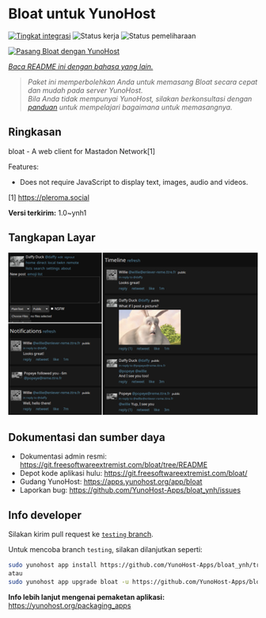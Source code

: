 <!--
N.B.: README ini dibuat secara otomatis oleh <https://github.com/YunoHost/apps/tree/master/tools/readme_generator>
Ini TIDAK boleh diedit dengan tangan.
-->

# Bloat untuk YunoHost

[![Tingkat integrasi](https://apps.yunohost.org/badge/integration/bloat)](https://ci-apps.yunohost.org/ci/apps/bloat/)
![Status kerja](https://apps.yunohost.org/badge/state/bloat)
![Status pemeliharaan](https://apps.yunohost.org/badge/maintained/bloat)

[![Pasang Bloat dengan YunoHost](https://install-app.yunohost.org/install-with-yunohost.svg)](https://install-app.yunohost.org/?app=bloat)

*[Baca README ini dengan bahasa yang lain.](./ALL_README.md)*

> *Paket ini memperbolehkan Anda untuk memasang Bloat secara cepat dan mudah pada server YunoHost.*  
> *Bila Anda tidak mempunyai YunoHost, silakan berkonsultasi dengan [panduan](https://yunohost.org/install) untuk mempelajari bagaimana untuk memasangnya.*

## Ringkasan

bloat - A web client for Mastadon Network[1]

Features:

- Does not require JavaScript to display text, images, audio and videos.

[1] https://pleroma.social


**Versi terkirim:** 1.0~ynh1

## Tangkapan Layar

![Tangkapan Layar pada Bloat](./doc/screenshots/example.png)

## Dokumentasi dan sumber daya

- Dokumentasi admin resmi: <https://git.freesoftwareextremist.com/bloat/tree/README>
- Depot kode aplikasi hulu: <https://git.freesoftwareextremist.com/bloat/>
- Gudang YunoHost: <https://apps.yunohost.org/app/bloat>
- Laporkan bug: <https://github.com/YunoHost-Apps/bloat_ynh/issues>

## Info developer

Silakan kirim pull request ke [`testing` branch](https://github.com/YunoHost-Apps/bloat_ynh/tree/testing).

Untuk mencoba branch `testing`, silakan dilanjutkan seperti:

```bash
sudo yunohost app install https://github.com/YunoHost-Apps/bloat_ynh/tree/testing --debug
atau
sudo yunohost app upgrade bloat -u https://github.com/YunoHost-Apps/bloat_ynh/tree/testing --debug
```

**Info lebih lanjut mengenai pemaketan aplikasi:** <https://yunohost.org/packaging_apps>
